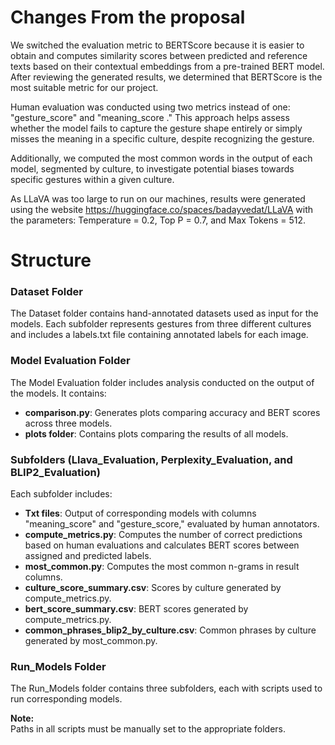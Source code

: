 # Changes From the proposal
We switched the evaluation metric to BERTScore because it is easier to obtain and computes similarity scores between predicted and reference texts based on their contextual embeddings from a pre-trained BERT model. After reviewing the generated results, we determined that BERTScore is the most suitable metric for our project.

Human evaluation was conducted using two metrics instead of one: "gesture_score" and "meaning_score ." This approach helps assess whether the model fails to capture the gesture shape entirely or simply misses the meaning in a specific culture, despite recognizing the gesture.

Additionally, we computed the most common words in the output of each model, segmented by culture, to investigate potential biases towards specific gestures within a given culture.

As LLaVA was too large to run on our machines, results were generated using the website https://huggingface.co/spaces/badayvedat/LLaVA with the parameters: Temperature = 0.2, Top P = 0.7, and Max Tokens = 512.

# Structure

### Dataset Folder

The Dataset folder contains hand-annotated datasets used as input for the models. Each subfolder represents gestures from three different cultures and includes a labels.txt file containing annotated labels for each image.

### Model Evaluation Folder

The Model Evaluation folder includes analysis conducted on the output of the models. It contains:

- **comparison.py**: Generates plots comparing accuracy and BERT scores across three models.
- **plots folder**: Contains plots comparing the results of all models.

### Subfolders (Llava_Evaluation, Perplexity_Evaluation, and BLIP2_Evaluation)

Each subfolder includes:

- **Txt files**: Output of corresponding models with columns "meaning_score" and "gesture_score," evaluated by human annotators.
- **compute_metrics.py**: Computes the number of correct predictions based on human evaluations and calculates BERT scores between assigned and predicted labels.
- **most_common.py**: Computes the most common n-grams in result columns.
- **culture_score_summary.csv**: Scores by culture generated by compute_metrics.py.
- **bert_score_summary.csv**: BERT scores generated by compute_metrics.py.
- **common_phrases_blip2_by_culture.csv**: Common phrases by culture generated by most_common.py.

### Run_Models Folder

The Run_Models folder contains three subfolders, each with scripts used to run corresponding models. 


**Note:**  
Paths in all scripts must be manually set to the appropriate folders.

